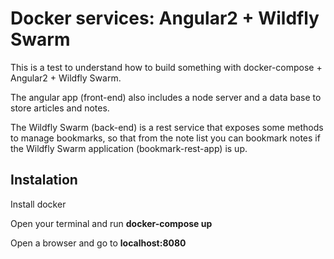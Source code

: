# Docker services: Angular2 + Wildfly Swarm
This is a test to understand how to build something with docker-compose + Angular2 + Wildfly Swarm.

The angular app (front-end) also includes a node server and a data base to store articles and notes.

The Wildfly Swarm (back-end) is a rest service that exposes some methods to manage bookmarks, so that from the note list you can bookmark notes if the Wildfly Swarm application (bookmark-rest-app) is up.


## Instalation
Install docker 

Open your terminal and run **docker-compose up**

Open a browser and go to **localhost:8080**